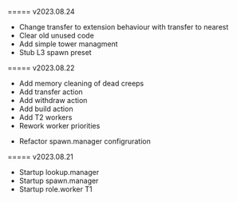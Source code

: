 ===== v2023.08.24
+ Change transfer to extension behaviour with transfer to nearest 
+ Clear old unused code
+ Add simple tower managment
+ Stub L3 spawn preset

===== v2023.08.22
+ Add memory cleaning of dead creeps 
+ Add transfer action
+ Add withdraw action
+ Add build action
+ Add T2 workers
+ Rework worker priorities
- Refactor spawn.manager configruration 

===== v2023.08.21

+ Startup lookup.manager
+ Startup spawn.manager
+ Startup role.worker T1